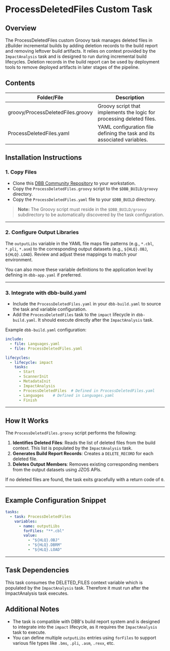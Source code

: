 # ProcessDeletedFiles Custom Task

## Overview
The ProcessDeletedFiles custom Groovy task manages deleted files in zBuilder incremental builds by adding deletion records to the build report and removing leftover build artifacts. It relies on context provided by the `ImpactAnalysis` task and is designed to run during incremental build lifecycles. Deletion records in the build report can be used by deployment tools to remove deployed artifacts in later stages of the pipeline.

## Contents
| Folder/File | Description |
| --- | --- |
| groovy/ProcessDeletedFiles.groovy | Groovy script that implements the logic for processing deleted files. |
| ProcessDeletedFiles.yaml | YAML configuration file defining the task and its associated variables. |

## Installation Instructions

### 1. Copy Files

- Clone this [DBB Community Repository](https://github.com/IBM/dbb) to your workstation.
- Copy the `ProcessDeletedFiles.groovy` script to the `$DBB_BUILD/groovy` directory.
- Copy the `ProcessDeletedFiles.yaml` file to your `$DBB_BUILD` directory.

> **Note:** The Groovy script must reside in the `$DBB_BUILD/groovy` subdirectory to be automatically discovered by the task configuration.

---

### 2. Configure Output Libraries

The `outputLibs` variable in the YAML file maps file patterns (e.g., `*.cbl`, `*.pli`, `*.asm`) to the corresponding output datasets (e.g., `${HLQ}.OBJ`, `${HLQ}.LOAD`). Review and adjust these mappings to match your environment.

You can also move these variable definitions to the application level by defining in `dbb-app.yaml` if preferred.

---

### 3. Integrate with dbb-build.yaml

- Include the `ProcessDeletedFiles.yaml` in your `dbb-build.yaml` to source the task and variable configuration.
- Add the `ProcessDeletedFiles` task to the `impact` lifecycle in `dbb-build.yaml`. It should execute directly after the `ImpactAnalysis` task. 

Example `dbb-build.yaml` configuration:
```yaml
include: 
  - file: Languages.yaml
  - file: ProcessDeletedFiles.yaml

lifecycles:
  - lifecycle: impact
    tasks:
      - Start
      - ScannerInit
      - MetadataInit
      - ImpactAnalysis
      - ProcessDeletedFiles  # Defined in ProcessDeletedFiles.yaml
      - Languages    # Defined in Languages.yaml
      - Finish
```

---

## How It Works

The `ProcessDeletedFiles.groovy` script performs the following:

1. **Identifies Deleted Files**: Reads the list of deleted files from the build context. This list is populated by the `ImpactAnalysis` task. 
2. **Generates Build Report Records**: Creates a `DELETE_RECORD` for each deleted file.
3. **Deletes Output Members**: Removes existing corresponding members from the output datasets using JZOS APIs.

If no deleted files are found, the task exits gracefully with a return code of `0`.

---

## Example Configuration Snippet

```yaml
tasks:
  - task: ProcessDeletedFiles
    variables:
      - name: outputLibs
        forFiles: "**.cbl"
        value:
          - "${HLQ}.OBJ"
          - "${HLQ}.DBRM"
          - "${HLQ}.LOAD"
```

---

## Task Dependencies

This task consumes the DELETED_FILES context variable which is populated by the `ImpactAnalysis` task. Therefore it must run after the ImpactAnalysis task executes. 

## Additional Notes

- The task is compatible with DBB's build report system and is designed to integrate into the `impact` lifecycle, as it requires the `ImpactAnalysis` task to execute. 
- You can define multiple `outputLibs` entries using `forFiles` to support various file types like `.bms`, `.pli`, `.asm`, `.rexx`, etc.
